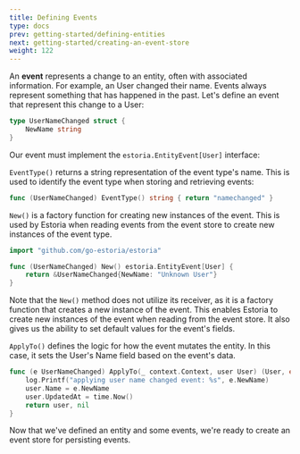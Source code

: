 ```yaml
---
title: Defining Events
type: docs
prev: getting-started/defining-entities
next: getting-started/creating-an-event-store
weight: 122
---
```


An **event** represents a change to an entity, often with associated information. For example, an User changed their name. Events always represent something that has happened in the past. Let's define an event that represent this change to a User:

```go
type UserNameChanged struct {
	NewName string
}
```

Our event must implement the `estoria.EntityEvent[User]` interface:

`EventType()` returns a string representation of the event type's name. This is used to identify the event type when storing and retrieving events:

```go
func (UserNameChanged) EventType() string { return "namechanged" }
```

`New()` is a factory function for creating new instances of the event. This is used by Estoria when reading events from the event store to create new instances of the event type.

```go
import "github.com/go-estoria/estoria"

func (UserNameChanged) New() estoria.EntityEvent[User] {
	return &UserNameChanged{NewName: "Unknown User"}
}
```

Note that the `New()` method does not utilize its receiver, as it is a factory function that creates a new instance of the event. This enables Estoria to create new instances of the event when reading from the event store. It also gives us the ability to set default values for the event's fields.

`ApplyTo()` defines the logic for how the event mutates the entity. In this case, it sets the User's Name field based on the event's data.

```go
func (e UserNameChanged) ApplyTo(_ context.Context, user User) (User, error) {
	log.Printf("applying user name changed event: %s", e.NewName)
	user.Name = e.NewName
	user.UpdatedAt = time.Now()
	return user, nil
}
```

Now that we've defined an entity and some events, we're ready to create an event store for persisting events.
